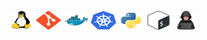  <div style="display: inline_block"><br>
  <img align="center" alt="linux" height="30" width="40" src="https://github.com/devicons/devicon/blob/master/icons/linux/linux-original.svg">
  <img align="center" alt="git" height="30" width="40" src="https://github.com/devicons/devicon/blob/master/icons/git/git-original.svg">
  <img align="center" alt="docker" height="30" width="40" src="https://github.com/devicons/devicon/blob/master/icons/docker/docker-original.svg">
  <img align="center" alt="kubernetes" height="30" width="40" src="https://github.com/devicons/devicon/blob/master/icons/kubernetes/kubernetes-plain.svg">
  <img align="center" alt="python" height="30" width="40" src="https://github.com/devicons/devicon/blob/master/icons/python/python-original.svg">
  <img align="center" alt="bash" height="30" width="40" src="https://github.com/devicons/devicon/blob/master/icons/bash/bash-original.svg">
  <img align="center" alt="pentest" height="30" width="40" src="https://github.com/limasrodolfo/limasrodolfo/blob/main/img/pentest.svg">
 </div>
 

 
 
 
